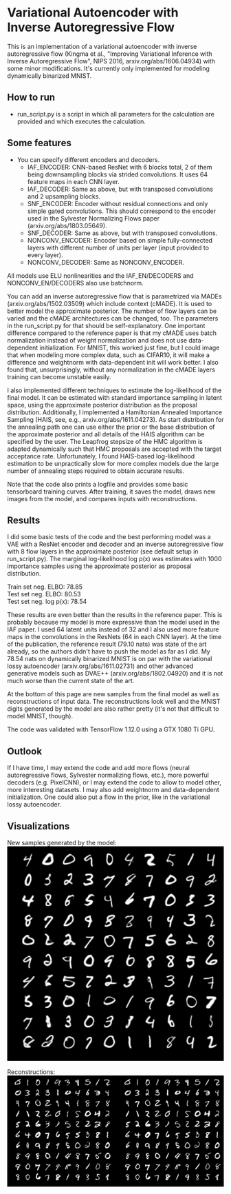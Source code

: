# Variational Autoencoder with Inverse Autoregressive Flow

This is an implementation of a variational autoencoder with inverse autoregressive flow (Kingma et al., "Improving 
Variational Inference with Inverse Autoregressive Flow", NIPS 2016, arxiv.org/abs/1606.04934) with some minor 
modifications. It's currently only implemented for modeling dynamically binarized MNIST. 


## How to run

* run_script.py is a script in which all parameters for the calculation are provided and which executes
the calculation.


## Some features

* You can specify different encoders and decoders.
    * IAF_ENCODER: CNN-based ResNet with 6 blocks total, 2 of them being downsampling blocks via strided convolutions.
    It uses 64 feature maps in each CNN layer.
    * IAF_DECODER: Same as above, but with transposed convolutions and 2 upsampling blocks.
    * SNF_ENCODER: Encoder without residual connections and only simple gated convolutions. This should correspond 
    to the encoder used in the Sylvester Normalizing Flows paper (arxiv.org/abs/1803.05649).
    * SNF_DECODER: Same as above, but with transposed convolutions.
    * NONCONV_ENCODER: Encoder based on simple fully-connected layers with different number of units per layer (input 
    provided to every layer).
    * NONCONV_DECODER: Same as NONCONV_ENCODER.

All models use ELU nonlinearities and the IAF_EN/DECODERS and NONCONV_EN/DECODERS also use batchnorm.

You can add an inverse autoregressive flow that is parametrized via MADEs (arxiv.org/abs/1502.03509) which include 
context (cMADE). It is used to better model the approximate posterior. The number of flow layers can be 
varied and the cMADE architectures can be changed, too. The parameters in the run_script.py for that should be 
self-explanatory. One important difference compared to the reference paper is that my cMADE uses batch normalization 
instead of weight normalization and does not use data-dependent initialization. For MNIST, this worked just fine, but I 
could image that when modeling more complex data, such as CIFAR10, it will make a difference and weightnorm with 
data-dependent init will work better. I also found that, unsurprisingly, without any normalization in the cMADE layers 
training can become unstable easily.

I also implemented different techniques to estimate the log-likelihood of the final model. It can be estimated 
with standard importance sampling in latent space, using the approximate posterior distribution as the proposal 
distribution. Additionally, I implemented a Hamiltonian Annealed Importance Sampling (HAIS, see, e.g., 
arxiv.org/abs/1611.04273). As start distribution for the annealing path one can use either the prior or the base 
distribution of the approximate posterior and all details of the HAIS algorithm can be specified by the user. The 
Leapfrog stepsize of the HMC algorithm is adapted dynamically such that HMC proposals are accepted with the target 
acceptance rate. Unfortunately, I found HAIS-based log-likelihood estimation to be unpractically slow for more complex 
models due the large number of annealing steps required to obtain accurate results.

Note that the code also prints a logfile and provides some basic tensorboard training curves. After training, it saves 
the model, draws new images from the model, and compares inputs with reconstructions.

## Results

I did some basic tests of the code and the best performing model was a VAE with a ResNet encoder and decoder and an 
inverse autoregressive flow with 8 flow layers in the approximate posterior (see default setup in run_script.py). The 
marginal log-likelihood log p(x) was estimates with 1000 importance samples using the approximate posterior as proposal 
distribution.

Train set neg. ELBO: 78.85 <br />
Test set neg. ELBO: 80.53 <br />
Test set neg. log p(x): 78.54

These results are even better than the results in the reference paper. This is probably because my model is more 
expressive than the model used in the IAF paper. I used 64 latent units instead of 32 and I also used more feature 
maps in the convolutions in the ResNets (64 in each CNN layer). At the time of the publication, the reference result 
(79.10 nats) was state of the art already, so the authors didn't have to push the model as far as I did. My 78.54 nats 
on dynamically binarized MNIST is on par with the variational lossy autoencoder (arxiv.org/abs/1611.02731) and other 
advanced generative models such as DVAE++ (arxiv.org/abs/1802.04920) and it is not much worse than the current state of 
the art.

At the bottom of this page are new samples from the final model as well as reconstructions of input data. The 
reconstructions look well and the MNIST digits generated by the model are also rather pretty (it's not that difficult 
to model MNIST, though).

The code was validated with TensorFlow 1.12.0 using a GTX 1080 Ti GPU.

## Outlook

If I have time, I may extend the code and add more flows (neural autoregressive flows, Sylvester normalizing flows, 
etc.), more powerful decoders (e.g. PixelCNN), or I may extend the code to allow to model other, more interesting 
datasets. I may also add weightnorm and data-dependent initialization. One could also put a flow in the prior, like in 
the variational lossy autoencoder.

## Visualizations

New samples generated by the model:
![Model Samples](images/bestmodel_modelsamples.png)

Reconstructions:
![Model Reconstructions](images/bestmodel_reconstructions.png)